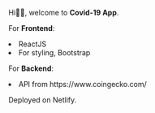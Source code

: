 Hi👋🏽, welcome to <b>Covid-19 App</b>.

For <b>Frontend</b>:
<li>ReactJS</li>
<li>For styling, Bootstrap </li>

For <b>Backend</b>:
<li>API from https://www.coingecko.com/ </li>

Deployed on Netlify.
